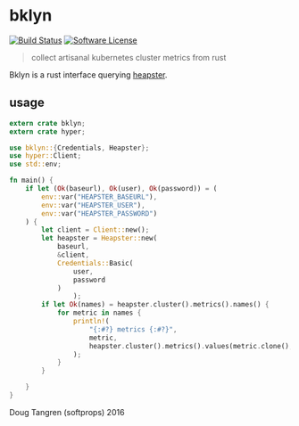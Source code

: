 # bklyn

[![Build Status](https://travis-ci.org/softprops/bklyn.svg?branch=master)](https://travis-ci.org/softprops/bklyn) [![Software License](https://img.shields.io/badge/license-MIT-brightgreen.svg)](LICENSE)

> collect artisanal kubernetes cluster metrics from rust

Bklyn is a rust interface querying [heapster](https://github.com/kubernetes/heapster).

## usage

```rust
extern crate bklyn;
extern crate hyper;

use bklyn::{Credentials, Heapster};
use hyper::Client;
use std::env;

fn main() {
    if let (Ok(baseurl), Ok(user), Ok(password)) = (
        env::var("HEAPSTER_BASEURL"),
        env::var("HEAPSTER_USER"),
        env::var("HEAPSTER_PASSWORD")
    ) {
        let client = Client::new();
        let heapster = Heapster::new(
            baseurl,
            &client,
            Credentials::Basic(
                user,
                password
            )
                );
        if let Ok(names) = heapster.cluster().metrics().names() {
            for metric in names {
                println!(
                    "{:#?} metrics {:#?}",
                    metric,
                    heapster.cluster().metrics().values(metric.clone(), &Default::default())
                );
            }
        }

    }
}
```

Doug Tangren (softprops) 2016
